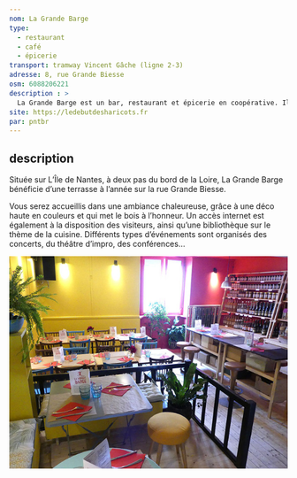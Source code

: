 ```yaml
---
nom: La Grande Barge
type: 
  - restaurant
  - café
  - épicerie
transport: tramway Vincent Gâche (ligne 2-3)
adresse: 8, rue Grande Biesse
osm: 6088206221
description : >
  La Grande Barge est un bar, restaurant et épicerie en coopérative. Il s’agit d’un lieu de rencontres et de partage, qui cherche à valoriser un système alimentaire durable. 
site: https://ledebutdesharicots.fr
par: pntbr
---
```


## description
Située sur L’Île de Nantes, à deux pas du bord de la Loire, La Grande Barge bénéficie d’une terrasse à l’année sur la rue Grande Biesse.  
  
Vous serez accueillis dans une ambiance chaleureuse, grâce à une déco haute en couleurs et qui met le bois à l’honneur. Un accès internet est également à la disposition des visiteurs, ainsi qu’une bibliothèque sur le thème de la cuisine. Différents types d’événements sont organisés des concerts, du théâtre d’impro, des conférences…

![La Grande Barge](./media/la-grande-barge.jpg)
